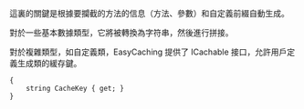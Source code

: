 這裏的關鍵是根據要攔截的方法的信息（方法、參數）和自定義前綴自動生成。

對於一些基本數據類型，它將被轉換為字符串，然後進行拼接。

對於複雜類型，如自定義類，EasyCaching 提供了 ICachable 接口，允許用戶定義生成類的緩存鍵。

```public interface ICachable
{
    string CacheKey { get; }
}
```